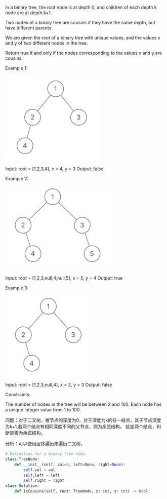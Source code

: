 In a binary tree, the root node is at depth 0, and children of each depth k node are at depth k+1.

Two nodes of a binary tree are cousins if they have the same depth, but have different parents.

We are given the root of a binary tree with unique values, and the values x and y of two different nodes in the tree.

Return true if and only if the nodes corresponding to the values x and y are cousins.

 

Example 1:

![avatar](images/q1248-01.png)

Input: root = [1,2,3,4], x = 4, y = 3
Output: false

Example 2:

![avatar](images/q1248-02.png)

Input: root = [1,2,3,null,4,null,5], x = 5, y = 4
Output: true

Example 3:

![avatar](images/q1248-03.png)

Input: root = [1,2,3,null,4], x = 2, y = 3
Output: false
 
Constraints:

The number of nodes in the tree will be between 2 and 100.
Each node has a unique integer value from 1 to 100.

问题：对于二叉树，根节点的深度为0，对于深度为k的任一结点，其子节点深度为k+1,若两个结点有相同深度不同的父节点，则为余弦结构。
给定两个结点，判断是否为余弦结构。

分析：可以使用层序遍历来遍历二叉树，

```python
# Definition for a binary tree node.
class TreeNode:
    def __init__(self, val=0, left=None, right=None):
        self.val = val
        self.left = left
        self.right = right
class Solution:
    def isCousins(self, root: TreeNode, x: int, y: int) -> bool:
        
```